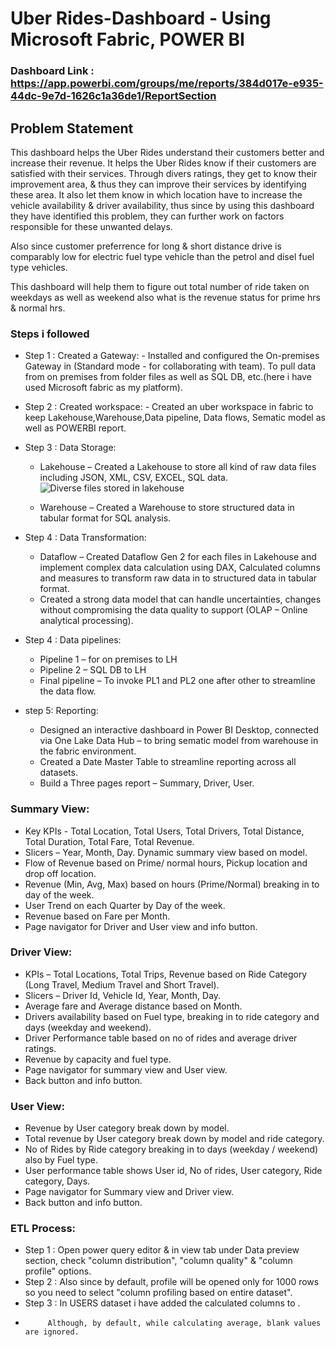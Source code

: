 
# Uber Rides-Dashboard - Using Microsoft Fabric, POWER BI

### Dashboard Link : https://app.powerbi.com/groups/me/reports/384d017e-e935-44dc-9e7d-1626c1a36de1/ReportSection

## Problem Statement

This dashboard helps the Uber Rides understand their customers better and increase their revenue. It helps the Uber Rides know if their customers are satisfied with their services. Through divers ratings, they get to know their improvement area, & thus they can improve their services by identifying these area. It also let them know in which location have to increase the vehicle availability & driver availability, thus since by using this dashboard they have identified this problem, they can further work on factors responsible for these unwanted delays.


Also since customer preferrence for long & short distance drive is comparably low for electric fuel type vehicle than the petrol and disel fuel type vehicles.

This dashboard will help them to figure out total number of ride taken on weekdays as well as weekend also what is the revenue status for prime hrs & normal hrs.


### Steps i followed 

- Step 1 : Created a Gateway: 
      - Installed and configured the On-premises Gateway in (Standard mode - for collaborating with team). To pull data from on premises from folder files as well as SQL DB, etc.(here i have used Microsoft fabric as my platform).

- Step 2 : Created workspace:
      - Created an uber workspace in fabric to keep Lakehouse,Warehouse,Data pipeline, Data flows, Sematic model as well as POWERBI report.

- Step 3 : Data Storage:

     - Lakehouse – Created a Lakehouse to store all kind of raw data files including JSON, XML, CSV, EXCEL, SQL data.
     ![Diverse files stored in lakehouse](https://github.com/kalaishann/Test/blob/96408a73f64d65fd3696368369d561646ce003e8/Lakehouse%20storage.png)

     - Warehouse – Created a Warehouse to store structured data in tabular format for SQL analysis.

- Step 4 : Data Transformation:
     - Dataflow – Created Dataflow Gen 2 for each files in Lakehouse and implement complex data calculation using DAX, Calculated columns and measures to transform raw data in to structured data in tabular format.
     - Created a strong data model that can handle uncertainties, changes without compromising the data quality to
support (OLAP – Online analytical processing).

- Step 4 : Data pipelines:
     -  Pipeline 1 – for on premises to LH
     -  Pipeline 2 – SQL DB to LH
     -  Final pipeline – To invoke PL1 and PL2 one after other to streamline the data flow.
- step 5: Reporting:
     - Designed an interactive dashboard in Power BI Desktop, connected via One Lake Data Hub – to bring sematic
model from warehouse in the fabric environment.
     - Created a Date Master Table to streamline reporting across all datasets.
     - Build a Three pages report – Summary, Driver, User.
### Summary View:
- Key KPIs - Total Location, Total Users, Total Drivers, Total Distance, Total Duration, Total Fare, Total Revenue.
- Slicers – Year, Month, Day.
Dynamic summary view based on model.
- Flow of Revenue based on Prime/ normal hours, Pickup location and drop off location.
- Revenue (Min, Avg, Max) based on hours (Prime/Normal) breaking in to day of the week.
- User Trend on each Quarter by Day of the week.
- Revenue based on Fare per Month.
- Page navigator for Driver and User view and info button.
### Driver View:
- KPIs – Total Locations, Total Trips, Revenue based on Ride Category (Long Travel, Medium Travel and Short Travel).
- Slicers – Driver Id, Vehicle Id, Year, Month, Day.
- Average fare and Average distance based on Month.
- Drivers availability based on Fuel type, breaking in to ride category and days (weekday and weekend).
- Driver Performance table based on no of rides and average driver ratings.
- Revenue by capacity and fuel type.
- Page navigator for summary view and User view.
- Back button and info button.
### User View:
- Revenue by User category break down by model.
- Total revenue by User category break down by model and ride category.
- No of Rides by Ride category breaking in to days (weekday / weekend) also by Fuel type.
- User performance table shows User id, No of rides, User category, Ride category, Days.
- Page navigator for Summary view and Driver view.
- Back button and info button.
 

### ETL Process:

- Step 1 : Open power query editor & in view tab under Data preview section, check "column distribution", "column quality" & "column profile" options.
- Step 2 : Also since by default, profile will be opened only for 1000 rows so you need to select "column profiling based on entire dataset".
- Step 3 : In USERS dataset i have added the calculated columns to .
- 
           Although, by default, while calculating average, blank values are ignored.


  
  

       
        
 
         


 
